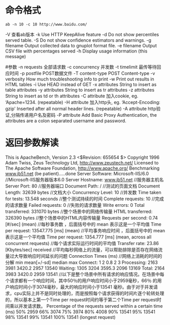 # 命令格式
`ab -n 10 -c 10 http://www.baidu.com/`

-V              查看ab版本
-k              Use HTTP KeepAlive feature
-d              Do not show percentiles served table.
-S              Do not show confidence estimators and warnings.
-g filename     Output collected data to gnuplot format file.
-e filename     Output CSV file with percentages served
-h              Display usage information (this message)


#参数
-n requests     全部请求数
-c concurrency  并发数
-t timelimit    最传等待回应时间
-p postfile     POST数据文件
-T content-type POST Content-type
-v verbosity    How much troubleshooting info to print
-w              Print out results in HTML tables
-i              Use HEAD instead of GET
-x attributes   String to insert as table attributes
-y attributes   String to insert as tr attributes
-z attributes   String to insert as td or th attributes
-C attribute    加入cookie, eg. ‘Apache=1234. (repeatable)
-H attribute    加入http头, eg. ‘Accept-Encoding: gzip'
                Inserted after all normal header lines. (repeatable)
-A attribute    http验证,分隔传递用户名及密码
-P attribute    Add Basic Proxy Authentication, the attributes
                are a colon separated username and password.

# 返回参数解读
This is ApacheBench, Version 2.3 <$Revision: 655654 $>
Copyright 1996 Adam Twiss, Zeus Technology Ltd, http://www.zeustech.net/
Licensed to The Apache Software Foundation, http://www.apache.org/
Benchmarking www.jb51.net (be patient)…..done
Server Software:        Microsoft-IIS/6.0  //Microsoft-IIS服务器版本6.0
Server Hostname:        www.jb51.net  //服务器主机名
Server Port:            80  //服务器端口
Document Path:          /  //测试的页面文档
Document Length:        32639 bytes  //文档大小
Concurrency Level:      10  //并发数
Time taken for tests:   13.548 seconds  //整个测试持续的时间
Complete requests:      10  //完成的请求数量
Failed requests:        0  //失败的请求数量
Write errors:           0
Total transferred:      331070 bytes  //整个场景中的网络传输量
HTML transferred:       326390 bytes  //整个场景中的HTML内容传输量
Requests per second:    0.74 [#/sec] (mean)  //每秒事务数 ，后面括号中的 mean 表示这是一个平均值
Time per request:       13547.775 [ms] (mean)  //平均事务响应时间 ，后面括号中的 mean 表示这是一个平均值
Time per request:       1354.777 [ms] (mean, across all concurrent requests)  //每个请求实际运行时间的平均值
Transfer rate:          23.86 [Kbytes/sec] received  //平均每秒网络上的流量，可以帮助排除是否存在网络流量过大导致响应时间延长的问题
Connection Times (ms)  //网络上消耗的时间的分解
              min  mean[+/-sd] median   max
Connect:        1    2   0.8      2       3
Processing:  2163 3981 3420.2   2957   13540
Waiting:     1305 3204 3595.3   2096   13169
Total:       2164 3983 3420.0   2959   13541
//以下是整个场景中所有请求的响应情况。在场景中每个请求都有一个响应时间，其中50％的用户响应时间小于2959毫秒，66％ 的用户响应时间小于3074毫秒，最大的响应时间小于13541 毫秒。由于对于并发请求，cpu实际上并不是同时处理的，而是按照每个请求获得的时间片逐个轮转处理的，所以基本上第一个Time per request时间约等于第二个Time per request时间乘以并发请求数。
Percentage of the requests served within a certain time (ms)
  50%   2959
  66%   3074
  75%   3974
  80%   4008
  90%  13541
  95%  13541
  98%  13541
  99%  13541
 100%  13541 (longest request)

